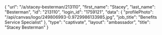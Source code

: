 {
    "url": "\/a\/stacey-besterman\/213110",
    "first_name": "Stacey",
    "last_name": "Besterman",
    "id": "213110",
    "login_id": "1759121",
    "data": {
        "profilePhoto": "\/api\/canvas\/logo\/249806993-0.9729986133985.jpg",
        "job_title": "Benefits Service Specialist"
    },
    "type": "captivate",
    "layout": "ambassador",
    "title": "Stacey Besterman"
}